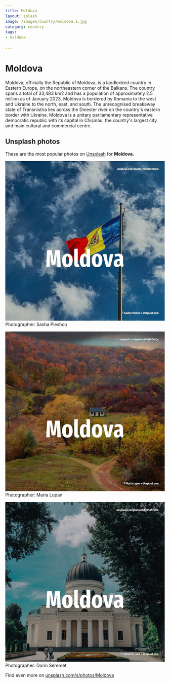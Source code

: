 ```yaml
---
title: Moldova
layout: splash
image: /images/country/moldova.1.jpg
category: country
tags:
- moldova

---
```

# Moldova

Moldova, officially the Republic of Moldova, is a landlocked country in Eastern Europe, on the  northeastern corner of the Balkans. The country spans a total of 33,483 km2  and has a population of approximately 2.5 million as of  January 2023. Moldova is bordered by Romania to the west and Ukraine to the north, east, and south. The unrecognised breakaway state of Transnistria lies across the Dniester river on the country's  eastern border with Ukraine. Moldova is a unitary parliamentary representative democratic republic with its capital in Chișinău,  the country's largest city and main cultural and commercial centre. 

 
## Unsplash photos
These are the most popular photos on [Unsplash](https://unsplash.com) for **Moldova**.
 
![Moldova](/images/country/moldova.1.jpg)
Photographer:  Sasha Pleshco
 
![Moldova](/images/country/moldova.2.jpg)
Photographer:  Maria Lupan
 
![Moldova](/images/country/moldova.3.jpg)
Photographer:  Dorin Seremet
 
Find even more on [unsplash.com/s/photos/Moldova](https://unsplash.com/s/photos/Moldova)
 
